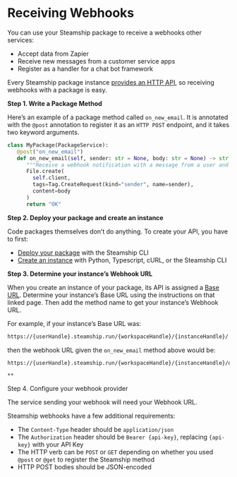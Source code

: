 # Receiving Webhooks

You can use your Steamship package to receive a webhooks other services:

- Accept data from Zapier
- Receive new messages from a customer service apps
- Register as a handler for a chat bot framework

Every Steamship package instance [provides an HTTP API](../using.md#can-i-access-my-package-over-http),
so receiving webhooks with a package is easy.

**Step 1. Write a Package Method**

Here’s an example of a package method called `on_new_email`.
It is annotated with the `@post` annotation to register it as an `HTTP POST` endpoint, and it takes two keyword arguments.

```python
class MyPackage(PackageService):
   @post("on_new_email")
   def on_new_email(self, sender: str = None, body: str = None) -> str:
      """Receive a webhook notification with a message from a user and save it to a new file."""
      File.create(
        self.client,
        tags=Tag.CreateRequest(kind="sender", name=sender),
        content=body
      )
      return "OK"
```

**Step 2. Deploy your package and create an instance**

Code packages themselves don’t do anything.
To create your API, you have to first:

- [Deploy your package](../../developing/deploying.md#deploying) with the Steamship CLI
- [Create an instance](../using.md#usingpackages) with Python, Typescript, cURL, or the Steamship CLI

**Step 3. Determine your instance’s Webhook URL**

When you create an instance of your package, its API is assigned a [Base URL](../using.md#can-i-access-my-package-over-http).
Determine your instance’s Base URL using the instructions on that linked page.
Then add the method name to get your instance’s Webhook URL.

For example, if your instance’s Base URL was:

```default
https://{userHandle}.steamship.run/{workspaceHandle}/{instanceHandle}/
```

then the webhook URL given the `on_new_email` method above would be:

```default
https://{userHandle}.steamship.run/{workspaceHandle}/{instanceHandle}/on_new_email
```

```
**
```

Step 4. Configure your webhook provider

The service sending your webhook will need your Webhook URL.

Steamship webhooks have a few additional requirements:

- The `Content-Type` header should be `application/json`
- The `Authorization` header should be `Bearer {api-key}`, replacing `{api-key}` with your API Key
- The HTTP verb can be `POST` or `GET` depending on whether you used `@post` or `@get` to register the Steamship method
- HTTP POST bodies should be JSON-encoded
